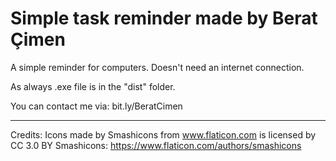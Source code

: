 # Simple task reminder made by Berat Çimen
 A simple reminder for computers. Doesn't need an internet connection.
 
 As always .exe file is in the "dist" folder.
 
 You can contact me via: bit.ly/BeratCimen
 
 ----------------------------------------------------------------------
 Credits:
 Icons made by Smashicons from www.flaticon.com is licensed by CC 3.0 BY
 Smashicons: https://www.flaticon.com/authors/smashicons
